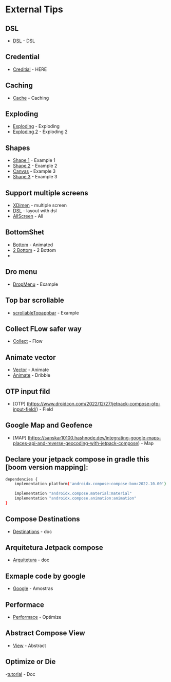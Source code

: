 # External Tips
## DSL
- [DSL](https://kerollosragaie.hashnode.dev/using-kotlin-to-write-dsls) - DSL

## Credential
- [Creditial](https://proandroiddev.com/using-jetpack-credential-manager-to-save-and-retrieve-passwords-in-app-c8d2793f5c5c) - HERE
## Caching
- [Cache](https://medium.com/@andrei_r/easy-caching-android-kotlin-flow-b824a29e8a77) - Caching

## Exploding
- [Exploding](https://github.com/omkar-tenkale/ExplodingComposable) - Exploding
- [Exploding 2](https://github.com/CuriousNikhil/compose-explode) - Exploding 2

## Shapes
- [Shape 1](https://mahendranv.github.io/posts/compose-shapes/) - Example 1
- [Shape 2](https://blog.devgenius.io/custom-shapes-in-jetpack-compose-deep-dive-b987a52c743c) - Example 2
- [Canvas](https://www.droidcon.com/2022/12/15/utilising-the-canvas-in-jetpack-compose-to-build-a-squaresegmentedprogressindicator/) - Example 3
- [Shape 3](https://juliensalvi.medium.com/custom-shape-with-jetpack-compose-1cb48a991d42) - Example 3

## Support multiple screens
- [XDimen](https://medium.com/@islam.kh.sh/android-support-multiple-screen-sizes-by-scaling-dimensions-5fd9bd80821) - multiple screen
- [DSL](https://proandroiddev.com/custom-jetpack-compose-layout-with-kotlin-dsl-88a4ba068510) - layout with dsl
- [AllScreen](https://medium.com/androiddevelopers/is-your-app-providing-a-backward-compatible-edge-to-edge-experience-2479267073a0) - All

## BottomShet
- [Bottom](https://www.droidcon.com/2021/08/24/how-to-animate-bottomsheet-content-using-jetpack-compose/) - Animated
- [2 Bottom](https://proandroiddev.com/hacking-the-compose-bottom-sheet-65bff5826b68) - 2 Bottom
- 

## Dro menu
- [DropMenu](https://www.droidcon.com/2023/02/02/improving-the-compose-dropdownmenu/) - Example

## Top bar  scrollable
- [scrollableTopappbar](https://www.droidcon.com/2023/02/02/improving-the-compose-dropdownmenu/) - Example

## Collect FLow safer way
- [Collect](https://medium.com/androiddevelopers/a-safer-way-to-collect-flows-from-android-uis-23080b1f8bda) - Flow

## Animate vector
- [Vector](https://medium.com/androiddevelopers/making-jellyfish-move-in-compose-animating-imagevectors-and-applying-agsl-rendereffects-3666596a8888) - Animate 
- [Animate](https://proandroiddev.com/jetpack-compose-tutorial-replicating-dribbble-audio-app-part-2-d211cfb373a9) - Dribble

## OTP input fild
- [OTP] (https://www.droidcon.com/2022/12/27/jetpack-compose-otp-input-field/) - Field

## Google Map and Geofence
- [MAP] (https://sanskar10100.hashnode.dev/integrating-google-maps-places-api-and-reverse-geocoding-with-jetpack-compose) - Map


## Declare your jetpack compose in gradle this [boom version mapping]:
```sh
dependencies {
    implementation platform('androidx.compose:compose-bom:2022.10.00')
    
    implementation "androidx.compose.material:material"
    implementation "androidx.compose.animation:animation"
}
```
## Compose Destinations
- [Destinations](https://composedestinations.rafaelcosta.xyz/) - doc

## Arquitetura Jetpack compose
- [Arquitetura](https://developer.android.com/jetpack/compose/layering?hl=pt-br) - doc

## Exmaple code by google
- [Google](https://developer.android.com/samples?language=kotlin&hl=pt-br) - Amostras


## Performace
- [Performace](https://www.droidcon.com/2022/08/29/6-jetpack-compose-guidelines-to-optimize-your-app-performance/) - Optimize

## Abstract Compose View
- [View](https://medium.com/mobile-app-development-publication/building-a-jetpack-compose-window-with-abstractcomposeview-a7efb1768e0b) - Abstract

## Optimize or Die
-[tutorial](https://icerock.medium.com/optimize-or-die-profiling-and-optimization-in-jetpack-compose-a165c8897b3f) - Doc

